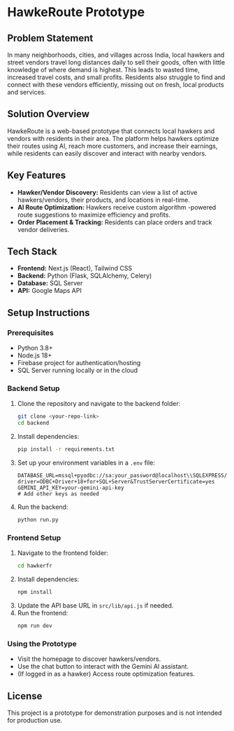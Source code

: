 # HawkeRoute Prototype

## Problem Statement

In many neighborhoods, cities, and villages across India, local hawkers and street vendors travel long distances daily to sell their goods, often with little knowledge of where demand is highest. This leads to wasted time, increased travel costs, and small profits. Residents also struggle to find and connect with these vendors efficiently, missing out on fresh, local products and services.

## Solution Overview

HawkeRoute is a web-based prototype that connects local hawkers and vendors with residents in their area. The platform helps hawkers optimize their routes using AI, reach more customers, and increase their earnings, while residents can easily discover and interact with nearby vendors.

## Key Features

- **Hawker/Vendor Discovery:** Residents can view a list of active hawkers/vendors, their products, and locations in real-time.
- **AI Route Optimization:** Hawkers receive custom algorithm -powered route suggestions to maximize efficiency and profits.
- **Order Placement & Tracking:** Residents can place orders and track vendor deliveries.


## Tech Stack

- **Frontend:** Next.js (React), Tailwind CSS
- **Backend:** Python (Flask, SQLAlchemy, Celery)
- **Database:** SQL Server 
- **API:** Google Maps API

## Setup Instructions

### Prerequisites
- Python 3.8+
- Node.js 18+
- Firebase project for authentication/hosting
- SQL Server running locally or in the cloud

### Backend Setup
1. Clone the repository and navigate to the backend folder:
   ```sh
   git clone <your-repo-link>
   cd backend
   ```
2. Install dependencies:
   ```sh
   pip install -r requirements.txt
   ```
3. Set up your environment variables in a `.env` file:
   ```env
   DATABASE_URL=mssql+pyodbc://sa:your_password@localhost\\SQLEXPRESS/your_db?driver=ODBC+Driver+18+for+SQL+Server&TrustServerCertificate=yes
   GEMINI_API_KEY=your-gemini-api-key
   # Add other keys as needed
   ```
4. Run the backend:
   ```sh
   python run.py
   ```

### Frontend Setup
1. Navigate to the frontend folder:
   ```sh
   cd hawkerfr
   ```
2. Install dependencies:
   ```sh
   npm install
   ```
3. Update the API base URL in `src/lib/api.js` if needed.
4. Run the frontend:
   ```sh
   npm run dev
   ```

### Using the Prototype
- Visit the homepage to discover hawkers/vendors.
- Use the chat button to interact with the Gemini AI assistant.
- (If logged in as a hawker) Access route optimization features.

## License
This project is a prototype for demonstration purposes and is not intended for production use. 
